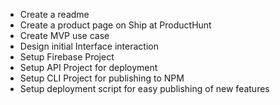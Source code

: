  - Create a readme
 - Create a product page on Ship at ProductHunt
 - Create MVP use case
 - Design initial Interface interaction
 - Setup Firebase Project
 - Setup API Project for deployment
 - Setup CLI Project for publishing to NPM
 - Setup deployment script for easy publishing of new features
